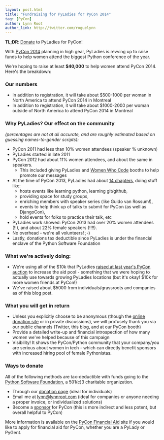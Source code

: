 ```yaml
---
layout: post.html
title: "Fundraising for PyLadies for PyCon 2014"
tag: [PyCon]
author: Lynn Root
author_link: http://twitter.com/roguelynn
---
```


**TL;DR**: [Donate](#ways-to-donate) to PyLadies for PyCon!

With [PyCon 2014][0] planning in high gear, PyLadies is revving up to raise funds to help women attend the biggest Python conference of the year.

We're hoping to raise at least **$40,000** to help women attend PyCon 2014.  Here's the breakdown:

### Our numbers

* In addition to registration, it will take about $500-1000 per woman in North America to attend PyCon 2014 in Montreal
* In addition to registration, it will take about $1000-2000 per woman outside of North America to attend PyCon 2014 in Montreal

### Why PyLadies? Our effect on the community 
_(percentages are not at all accurate, and are roughly estimated based on guessing names-to-gender scripts):_

* PyCon 2011 had less than 10% women attendees (speaker % unknown)
* PyLadies started in late 2011
* PyCon 2012 had about 11% women attendees, and about the same in speakers. 
	* This included giving PyLadies and [Women Who Code][8] booths to help promote our messages
* At the time of PyCon 2013, PyLadies had about [14 chapters][7], doing stuff like:
	* hosts events like learning python, learning git/github, 
	* providing space for study groups,
	* enriching members with speaker series (like Guido van Rossum!),
	* events to help think up of talks to submit for PyCon (as well as DjangoCon),
	* hold events for folks to practice their talk, etc
* PyLadies work showed: PyCon 2013 had over 20% women attendees (!!), and about 22% female speakers (!!!!).
* No overhead - we're all volunteers! ;-)
* Lastly, donations tax deductible since PyLadies is under the financial enclave of the Python Software Foundation

### What we're actively doing:

* We're using all of the $10k that PyLadies [raised at last year's PyCon auction][9] to increase the aid pool - something that we were hoping to actually use towards growing PyLadies locations (but it's okay! $10k for more women friends at PyCon!)
* We've raised about $5000 from individuals/grassroots and companies as of this blog post.


### What you will get in return

* Unless you explicitly choose to be anonymous (though the [online donation site][5] or in private discussions), we will profusely thank you via our public channels (Twitter, this blog, and at our PyCon booth)
* Provide a detailed write-up and financial introspection of how many women we've helped because of this campaign
* Visibility! It shows the PyCon/Python community that your company/you are serious about women in tech - which can directly benefit sponsors with increased hiring pool of female Pythonistas.


### Ways to donate

All of the following methods are tax-deductible with funds going to the [Python Software Foundation][1], a 501(c)3 charitable organization.

* Through our [donation page][4] (ideal for individuals)
* Email me at [lynn@lynnroot.com][2] (ideal for companies or anyone needing a proper invoice, or individualized solutions)
* Become a [sponsor][6] for PyCon (this is more indirect and less potent, but overall helpful to PyCon)


More information is available on the [PyCon Financial Aid][5] site if you would like to apply for financial aid for PyCon, whether you are a PyLady or PyGent.





[0]: http://us.pycon.org/2014
[1]: http://python.org/psf
[2]: mailto:lynn@lynnroot.com?subject=PyLadies%20Donation
[3]: http://pyladies.com/blog
[4]: https://psfmember.org/civicrm/contribute/transact?reset=1&id=6
[5]: https://us.pycon.org/2014/assistance/
[6]: https://us.pycon.org/2014/sponsors/prospectus/
[7]: https://github.com/pyladies/pyladies/tree/master/www/locations
[8]: http://www.meetup.com/women-who-code-sf
[9]: http://www.marketwired.com/press-release/-1771597.htm